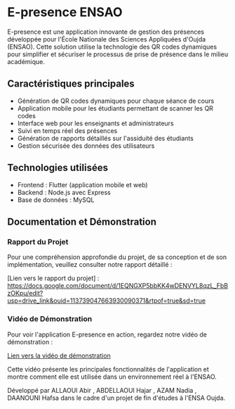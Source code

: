 # E-presence ENSAO

E-presence est une application innovante de gestion des présences développée pour l'École Nationale des Sciences Appliquées d'Oujda (ENSAO). Cette solution utilise la technologie des QR codes dynamiques pour simplifier et sécuriser le processus de prise de présence dans le milieu académique.

## Caractéristiques principales

- Génération de QR codes dynamiques pour chaque séance de cours
- Application mobile pour les étudiants permettant de scanner les QR codes
- Interface web pour les enseignants et administrateurs
- Suivi en temps réel des présences
- Génération de rapports détaillés sur l'assiduité des étudiants
- Gestion sécurisée des données des utilisateurs

## Technologies utilisées

- Frontend : Flutter (application mobile et web)
- Backend : Node.js avec Express
- Base de données : MySQL

## Documentation et Démonstration

### Rapport du Projet
Pour une compréhension approfondie du projet, de sa conception et de son implémentation, veuillez consulter notre rapport détaillé :

[Lien vers le rapport du projet] : https://docs.google.com/document/d/1EQNGXP5bbKK4wDENVYL8qzL_FbBzOKpu/edit?usp=drive_link&ouid=113739047663930090371&rtpof=true&sd=true

### Vidéo de Démonstration
Pour voir l'application E-presence en action, regardez notre vidéo de démonstration :

[Lien vers la vidéo de démonstration](https://drive.google.com/file/d/VOTRE_ID_DE_FICHIER/view?usp=sharing)

Cette vidéo présente les principales fonctionnalités de l'application et montre comment elle est utilisée dans un environnement réel à l'ENSAO.

Développé par ALLAOUI Abir , ABDELLAOUI Hajar , AZAM Nadia , DAANOUNI Hafsa  dans le cadre d'un projet de fin d'études à l'ENSA Oujda.
